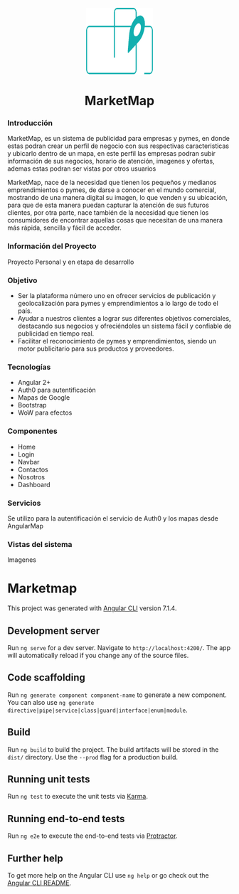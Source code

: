 <!DOCTYPE html>
<html lang="en">
<head>
	<meta charset="UTF-8">
</head>
<body>
	<p align="center"><img src="https://github.com/Luis-Aguila/MarketMap/blob/master/src/assets/img/logo.png?raw=true" alt="Logo Proyecto" width="150px" height="150px"></p>
	<h1 align="center">MarketMap</h1>
	<h3>Introducción</h3>
  <p>MarketMap, es un sistema de publicidad para empresas y pymes, en donde estas podran crear un perfil de negocio con sus respectivas caracteristicas y ubicarlo dentro de un mapa, en este perfil las empresas podran subir información de sus negocios, horario de atención, imagenes y ofertas, ademas estas podran ser vistas por otros usuarios</p>
	<p>MarketMap, nace de la necesidad que tienen los pequeños y medianos emprendimientos o pymes, de darse a conocer en el mundo     comercial, mostrando de una manera digital su imagen, lo que venden y su ubicación, para que de esta manera puedan capturar la atención de sus futuros clientes, por otra parte, nace también de la necesidad que tienen los consumidores de encontrar aquellas cosas que necesitan de una manera más rápida, sencilla y fácil de acceder.</p>
  <h3>Información del Proyecto</h3>
  <p>Proyecto Personal y en etapa de desarrollo</p>
	<h3>Objetivo</h3>
  <ul>
    <li>Ser la plataforma número uno en ofrecer servicios de publicación y geolocalización para pymes y emprendimientos a lo largo de todo el país.</li>
    <li>Ayudar a nuestros clientes a lograr sus diferentes objetivos comerciales, destacando sus negocios y ofreciéndoles un sistema fácil y confiable de publicidad en tiempo real.</li>
    <li>Facilitar el reconocimiento de pymes y emprendimientos, siendo un motor publicitario para sus productos y proveedores.</li>
  </ul>
	<h3>Tecnologías</h3>
  <ul>
    <li>Angular 2+</li>
    <li>Auth0 para autentificación</li>
    <li>Mapas de Google</li>
    <li>Bootstrap</li>
    <li>WoW para efectos</li>
  </ul>
	<h3>Componentes</h3>
  <ul>
    <li>Home</li>
    <li>Login</li>
    <li>Navbar</li>
    <li>Contactos</li>
    <li>Nosotros</li>
    <li>Dashboard</li>
  </ul>
	<h3>Servicios</h3>
  <p>Se utilizo para la autentificación el servicio de Auth0 y los mapas desde AngularMap</p>
	<h3>Vistas del sistema</h3>
	<p>Imagenes</p>

	




</body>
</html>


# Marketmap

This project was generated with [Angular CLI](https://github.com/angular/angular-cli) version 7.1.4.

## Development server

Run `ng serve` for a dev server. Navigate to `http://localhost:4200/`. The app will automatically reload if you change any of the source files.

## Code scaffolding

Run `ng generate component component-name` to generate a new component. You can also use `ng generate directive|pipe|service|class|guard|interface|enum|module`.

## Build

Run `ng build` to build the project. The build artifacts will be stored in the `dist/` directory. Use the `--prod` flag for a production build.

## Running unit tests

Run `ng test` to execute the unit tests via [Karma](https://karma-runner.github.io).

## Running end-to-end tests

Run `ng e2e` to execute the end-to-end tests via [Protractor](http://www.protractortest.org/).

## Further help

To get more help on the Angular CLI use `ng help` or go check out the [Angular CLI README](https://github.com/angular/angular-cli/blob/master/README.md).
